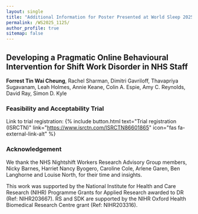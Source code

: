 ```yaml
---
layout: single
title: "Additional Information for Poster Presented at World Sleep 2025"
permalink: /WS2025_1125/
author_profile: true
sitemap: false 
---
```

## Developing a Pragmatic Online Behavioural Intervention for Shift Work Disorder in NHS Staff

**Forrest Tin Wai Cheung**, Rachel Sharman, Dimitri Gavriloff, Thavapriya Sugavanam, Leah Holmes, Annie Keane, Colin A. Espie, Amy C. Reynolds, David Ray, Simon D. Kyle 

### Feasibility and Acceptability Trial ###

Link to trial registration:
{% include button.html text="Trial registration (ISRCTN)" link="https://www.isrctn.com/ISRCTN86601865" icon="fas fa-external-link-alt" %}

### Acknowledgement ###
We thank the NHS Nightshift Workers Research Advisory Group members, Nicky Barnes, Harriet Nancy Byogero, Caroline Cole, Arlene Garen, Ben Langhorne and Louise North, for their time and insights.

This work was supported by the National Institute for Health and Care Research (NIHR) Programme Grants for Applied Research awarded to DR (Ref: NIHR203667).
RS and SDK are supported by the NIHR Oxford Health Biomedical Research Centre grant (Ref: NIHR203316).